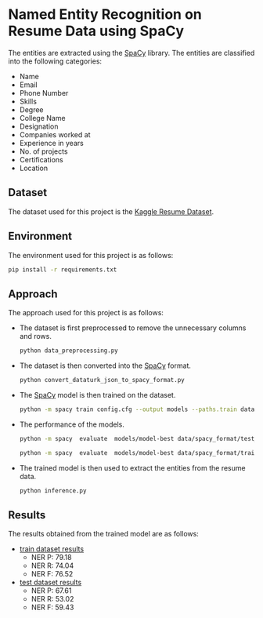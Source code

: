 Named Entity Recognition on Resume Data using SpaCy
==================================================
The entities are extracted using the [SpaCy](https://spacy.io/) library. The entities are classified into the following categories:
* Name
* Email
* Phone Number
* Skills
* Degree
* College Name
* Designation
* Companies worked at
* Experience in years
* No. of projects
* Certifications
* Location

## Dataset
The dataset used for this project is the [Kaggle Resume Dataset](https://www.kaggle.com/dataturks/resume-entities-for-ner).

## Environment
The environment used for this project is as follows:

 ```bash
 pip install -r requirements.txt
 ```
 



## Approach
The approach used for this project is as follows:
* The dataset is first preprocessed to remove the unnecessary columns and rows.
    ```bash
    python data_preprocessing.py
    ```
  
* The dataset is then converted into the [SpaCy](https://spacy.io/) format.
    ```bash
    python convert_dataturk_json_to_spacy_format.py
    ```
* The [SpaCy](https://spacy.io/) model is then trained on the dataset.
    ```bash
    python -m spacy train config.cfg --output models --paths.train data/spacy_format/train_data.spacy --paths.dev data/spacy_format/test_data.spacy 
    ```
* The performance of the models.
    ```bash
    python -m spacy  evaluate  models/model-best data/spacy_format/test_data.spacy --output logs/test_results.json | tee logs/evaluate_test.log

    python -m spacy  evaluate  models/model-best data/spacy_format/train_data.spacy --output logs/train_results.json | tee logs/evaluate_train.log
    ```
* The trained model is then used to extract the entities from the resume data.
    ```bash
    python inference.py
    ```

## Results
The results obtained from the trained model are as follows:
- [train dataset results](logs/evaluate_train.log)
    * NER P:   79.18 
    * NER R:   74.04 
    * NER F:   76.52 
- [test dataset results](logs/evaluate_test.log)
    * NER P:   67.61 
    * NER R:   53.02 
    * NER F:   59.43 